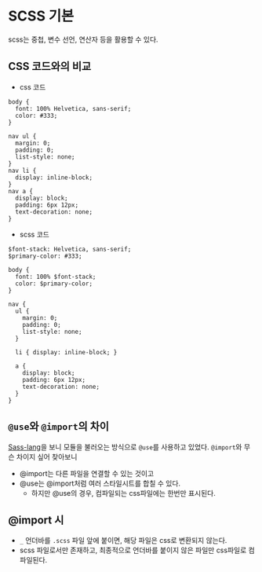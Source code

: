 # SCSS 기본
scss는 중첩, 변수 선언, 연산자 등을 활용할 수 있다.   

## CSS 코드와의 비교
* css 코드
```
body {
  font: 100% Helvetica, sans-serif;
  color: #333;
}

nav ul {
  margin: 0;
  padding: 0;
  list-style: none;
}
nav li {
  display: inline-block;
}
nav a {
  display: block;
  padding: 6px 12px;
  text-decoration: none;
}
```

* scss 코드
```
$font-stack: Helvetica, sans-serif;
$primary-color: #333;

body {
  font: 100% $font-stack;
  color: $primary-color;
}

nav {
  ul {
    margin: 0;
    padding: 0;
    list-style: none;
  }

  li { display: inline-block; }

  a {
    display: block;
    padding: 6px 12px;
    text-decoration: none;
  }
}
```

## `@use`와 `@import`의 차이
[Sass-lang](https://sass-lang.com/guide)을 보니 모듈을 불러오는 방식으로  `@use`를 사용하고 있었다.
`@import`와 무슨 차이지 싶어 찾아보니 
* @import는 다른 파일을 연결할 수 있는 것이고
* @use는 @import처럼 여러 스타일시트를 합칠 수 있다.
  * 하지만 @use의 경우, 컴파일되는 css파일에는 한번만 표시된다. 

## @import 시
* `_` 언더바를 `.scss` 파일 앞에 붙이면, 해당 파일은 css로 변환되지 않는다.
* scss 파일로서만 존재하고, 최종적으로 언더바를 붙이지 않은 파일만 css파일로 컴파일된다.
